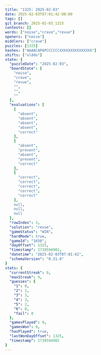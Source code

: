 ```yaml
---
title: "1325: 2025-02-03"
date: 2025-02-03T07:01:42-08:00
tags: []
git_branch: 2025-02-03_1325
contests: []
words: ["noise","crave","revue"]
openers: ["noise"]
middlers: ["crave"]
puzzles: [1325]
hashes: ["AAAACAPAPCCCCCCXXXXXXXXXXXXXXX"]
shifts: ["xlddo"]
state: {
  "puzzleDate": "2025-02-03",
  "boardState": [
    "noise",
    "crave",
    "revue",
    "",
    "",
    ""
  ],
  "evaluations": [
    [
      "absent",
      "absent",
      "absent",
      "absent",
      "correct"
    ],
    [
      "absent",
      "present",
      "absent",
      "present",
      "correct"
    ],
    [
      "correct",
      "correct",
      "correct",
      "correct",
      "correct"
    ],
    null,
    null,
    null
  ],
  "rowIndex": 3,
  "solution": "revue",
  "gameStatus": "WIN",
  "hardMode": true,
  "gameId": "1650",
  "dayOffset": 1325,
  "timestamp": 1738594902,
  "datetime": "2025-02-03T07:01:42",
  "schemaVersion": "0.31.0"
}
stats: {
  "currentStreak": 9,
  "maxStreak": 9,
  "guesses": {
    "1": 0,
    "2": 1,
    "3": 3,
    "4": 3,
    "5": 2,
    "6": 0,
    "fail": 0
  },
  "gamesPlayed": 9,
  "gamesWon": 9,
  "hasPlayed": true,
  "lastWonDayOffset": 1325,
  "timestamp": 1738594902
}
---
```

<!-- more -->
